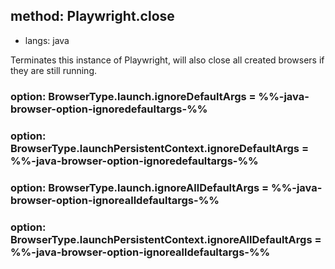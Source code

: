 ## method: Playwright.close
* langs: java

Terminates this instance of Playwright, will also close all created browsers if they are still running.

### option: BrowserType.launch.ignoreDefaultArgs = %%-java-browser-option-ignoredefaultargs-%%
### option: BrowserType.launchPersistentContext.ignoreDefaultArgs = %%-java-browser-option-ignoredefaultargs-%%
### option: BrowserType.launch.ignoreAllDefaultArgs = %%-java-browser-option-ignorealldefaultargs-%%
### option: BrowserType.launchPersistentContext.ignoreAllDefaultArgs = %%-java-browser-option-ignorealldefaultargs-%%
